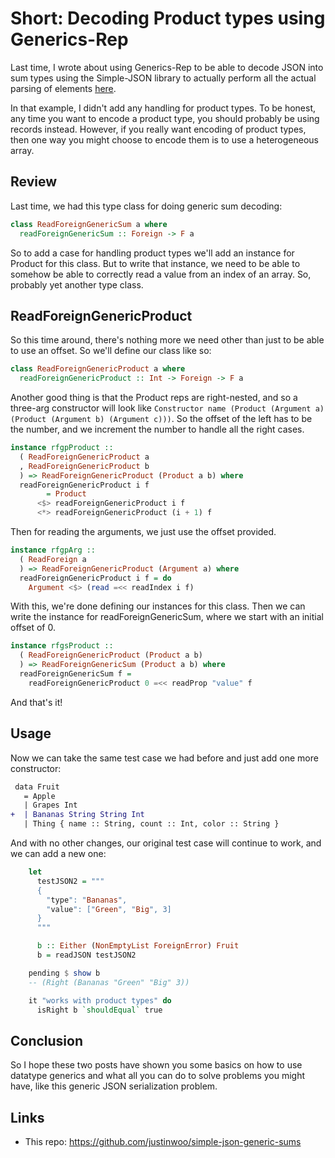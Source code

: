 # Short: Decoding Product types using Generics-Rep

Last time, I wrote about using Generics-Rep to be able to decode JSON into sum types using the Simple-JSON library to actually perform all the actual parsing of elements [here](https://qiita.com/kimagure/items/b27245a5a11462145bd5).

In that example, I didn't add any handling for product types. To be honest, any time you want to encode a product type, you should probably be using records instead. However, if you really want encoding of product types, then one way you might choose to encode them is to use a heterogeneous array.

## Review

Last time, we had this type class for doing generic sum decoding:

```hs
class ReadForeignGenericSum a where
  readForeignGenericSum :: Foreign -> F a
```

So to add a case for handling product types we'll add an instance for Product for this class. But to write that instance, we need to be able to somehow be able to correctly read a value from an index of an array. So, probably yet another type class.

## ReadForeignGenericProduct

So this time around, there's nothing more we need other than just to be able to use an offset. So we'll define our class like so:

```hs
class ReadForeignGenericProduct a where
  readForeignGenericProduct :: Int -> Foreign -> F a
```

Another good thing is that the Product reps are right-nested, and so a three-arg constructor will look like `Constructor name (Product (Argument a) (Product (Argument b) (Argument c)))`. So the offset of the left has to be the number, and we increment the number to handle all the right cases.

```hs
instance rfgpProduct ::
  ( ReadForeignGenericProduct a
  , ReadForeignGenericProduct b
  ) => ReadForeignGenericProduct (Product a b) where
  readForeignGenericProduct i f
        = Product
      <$> readForeignGenericProduct i f
      <*> readForeignGenericProduct (i + 1) f
```

Then for reading the arguments, we just use the offset provided.

```hs
instance rfgpArg ::
  ( ReadForeign a
  ) => ReadForeignGenericProduct (Argument a) where
  readForeignGenericProduct i f = do
    Argument <$> (read =<< readIndex i f)
```

With this, we're done defining our instances for this class. Then we can write the instance for readForeignGenericSum, where we start with an initial offset of 0.

```hs
instance rfgsProduct ::
  ( ReadForeignGenericProduct (Product a b)
  ) => ReadForeignGenericSum (Product a b) where
  readForeignGenericSum f =
    readForeignGenericProduct 0 =<< readProp "value" f
```

And that's it!

## Usage

Now we can take the same test case we had before and just add one more constructor:

```diff
 data Fruit
   = Apple
   | Grapes Int
+  | Bananas String String Int
   | Thing { name :: String, count :: Int, color :: String }
```

And with no other changes, our original test case will continue to work, and we can add a new one:

```hs
    let
      testJSON2 = """
      {
        "type": "Bananas",
        "value": ["Green", "Big", 3]
      }
      """

      b :: Either (NonEmptyList ForeignError) Fruit
      b = readJSON testJSON2

    pending $ show b
    -- (Right (Bananas "Green" "Big" 3))

    it "works with product types" do
      isRight b `shouldEqual` true
```

## Conclusion

So I hope these two posts have shown you some basics on how to use datatype generics and what all you can do to solve problems you might have, like this generic JSON serialization problem.

## Links

* This repo: https://github.com/justinwoo/simple-json-generic-sums

